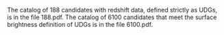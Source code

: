The catalog of 188 candidates with redshift data, defined strictly as UDGs, is in the file 188.pdf. The catalog of 6100 candidates that meet the surface brightness definition of UDGs is in the file 6100.pdf.
